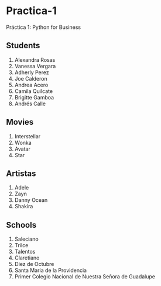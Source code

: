 # Practica-1
Práctica 1: Python for Business

## Students
1. Alexandra Rosas
2. Vanessa Vergara
3. Adherly Perez
4. Joe Calderon
5. Andrea Acero
6. Camila Quilcate
7. Brigitte Gamboa 
8. Andrés Calle

## Movies
1. Interstellar
2. Wonka
3. Avatar
4. Star

## Artistas
1. Adele
2. Zayn
3. Danny Ocean
4. Shakira

## Schools
1. Saleciano
2. Trilce
3. Talentos
4. Claretiano
5. Diez de Octubre
6. Santa Maria de la Providencia
7. Primer Colegio Nacional de Nuestra Señora de Guadalupe